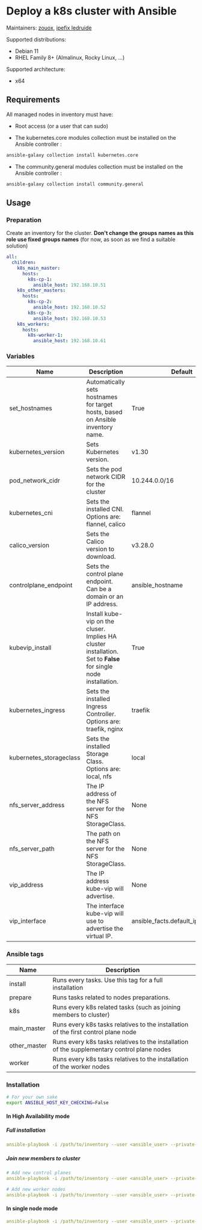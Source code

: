 # Deploy a k8s cluster with Ansible

Maintainers: [zouox](https://gitlab.com/zouox), [ipefix ledruide](https://gitlab.com/ipefixledruide)

Supported distributions:

- Debian 11
- RHEL Family 8+ (Almalinux, Rocky Linux, ...)

Supported architecture:

- x64

## Requirements

All managed nodes in inventory must have:

- Root access (or a user that can sudo)

- The kubernetes.core modules collection must be installed on the Ansible controller :

```bash
ansible-galaxy collection install kubernetes.core
```

- The community.general modules collection must be installed on the Ansible controller :

```bash
ansible-galaxy collection install community.general
```

## Usage

### Preparation

Create an inventory for the cluster. **Don't change the groups names as this role use fixed groups names** (for now, as soon as we find a suitable solution)

```yaml
all:
  children:
    k8s_main_master:
      hosts:
        k8s-cp-1:
          ansible_host: 192.168.10.51
    k8s_other_masters:
      hosts:
        k8s-cp-2:
          ansible_host: 192.168.10.52
        k8s-cp-3:
          ansible_host: 192.168.10.53
    k8s_workers:
      hosts:
        k8s-worker-1:
          ansible_host: 192.168.10.61
```

### Variables

|Name |Description  |Default  |Required |
|---|---|---|---|
|set_hostnames  |Automatically sets hostnames for target hosts, based on Ansible inventory name. |True |No  |
|kubernetes_version  |Sets Kubernetes version. |v1.30 |No  |
|pod_network_cidr  |Sets the pod network CIDR for the cluster|10.244.0.0/16 |No  |
|kubernetes_cni  |Sets the installed CNI. Options are: flannel, calico|flannel |No  |
|calico_version  |Sets the Calico version to download. |v3.28.0 |No |
|controlplane_endpoint  |Sets the control plane endpoint. Can be a domain or an IP address. |ansible_hostname |No  |
|kubevip_install |Install kube-vip on the cluser. Implies HA cluster installation. Set to **False** for single node installation.  |True |No |
|kubernetes_ingress |Sets the installed Ingress Controller. Options are: traefik, nginx |traefik |No  |
|kubernetes_storageclass |Sets the installed Storage Class. Options are: local, nfs |local |No  |
|nfs_server_address  |The IP address of the NFS server for the NFS StorageClass. |None |Yes, if *kubernetes_storageclass* var is set to **nfs** |
|nfs_server_path  |The path on the NFS server for the NFS StorageClass. |None |Yes, if *kubernetes_storageclass* var is set to **nfs** |
|vip_address  |The IP address kube-vip will advertise. |None |Yes, if *kubevip_install* var is set to **true** |
|vip_interface  |The interface kube-vip will use to advertise the virtual IP. |ansible_facts.default_ipv4.interface  |No |

### Ansible tags

|Name |Description  |
|---|---|
|install  |Runs every tasks. Use this tag for a full installation |
|prepare  |Runs tasks related to nodes preparations. |V
|k8s  |Runs every k8s related tasks (such as joining members to cluster)  |
|main_master  |Runs every k8s tasks relatives to the installation of the first control plane node  |
|other_master  |Runs every k8s tasks relatives to the installation of the supplementary control plane nodes |
|worker |Runs every k8s tasks relatives to the installation of the worker nodes |

### Installation

```bash
# For your own sake
export ANSIBLE_HOST_KEY_CHECKING=False
```

#### In High Availability mode

##### Full installation

```yaml
ansible-playbook -i /path/to/inventory --user <ansible_user> --private-key </path/to/ansible_user_private_key> -t install <playbook_name>.yml
```

##### Join new members to cluster

```yaml
# Add new control planes
ansible-playbook -i /path/to/inventory --user <ansible_user> --private-key </path/to/ansible_user_private_key> -t other_master <playbook_name>.yml
```

```yaml
# Add new worker nodes
ansible-playbook -i /path/to/inventory --user <ansible_user> --private-key </path/to/ansible_user_private_key> -t worker <playbook_name>.yml
```

#### In single node mode

```yaml
ansible-playbook -i /path/to/inventory --user <ansible_user> --private-key </path/to/ansible_user_private_key> -t install --skip-tags worker, other_master <playbook_name>.yml
```
